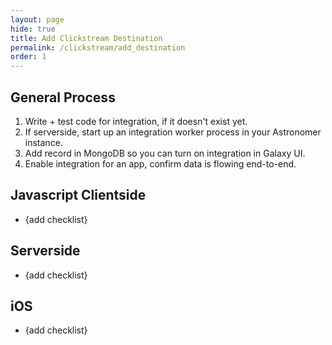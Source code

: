 ```yaml
---
layout: page
hide: true
title: Add Clickstream Destination
permalink: /clickstream/add_destination
order: 1
---
```




## General Process

1. Write + test code for integration, if it doesn't exist yet.
2. If serverside, start up an integration worker process in your Astronomer instance.
3. Add record in MongoDB so you can turn on integration in Galaxy UI.
4. Enable integration for an app, confirm data is flowing end-to-end.


## Javascript Clientside

* {add checklist}

## Serverside

* {add checklist}

## iOS

* {add checklist}
